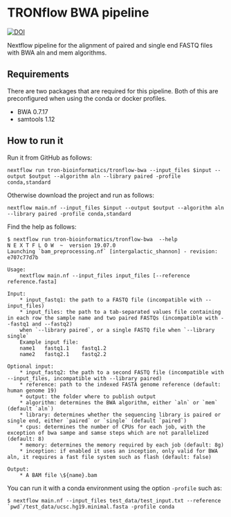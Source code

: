 # TRONflow BWA pipeline

[![DOI](https://zenodo.org/badge/327943420.svg)](https://zenodo.org/badge/latestdoi/327943420)

Nextflow pipeline for the alignment of paired and single end FASTQ files with BWA aln and mem algorithms.

## Requirements

There are two packages that are required for this pipeline. Both of this are preconfigured when using the conda or docker profiles.

- BWA 0.7.17
- samtools 1.12


## How to run it

Run it from GitHub as follows:
```
nextflow run tron-bioinformatics/tronflow-bwa --input_files $input --output $output --algorithm aln --library paired -profile conda,standard
```

Otherwise download the project and run as follows:
```
nextflow main.nf --input_files $input --output $output --algorithm aln --library paired -profile conda,standard
```

Find the help as follows:
```
$ nextflow run tron-bioinformatics/tronflow-bwa  --help
N E X T F L O W  ~  version 19.07.0
Launching `bam_preprocessing.nf` [intergalactic_shannon] - revision: e707c77d7b

Usage:
    nextflow main.nf --input_files input_files [--reference reference.fasta]

Input:
    * input_fastq1: the path to a FASTQ file (incompatible with --input_files)
    * input_files: the path to a tab-separated values file containing in each row the sample name and two paired FASTQs (incompatible with --fastq1 and --fastq2)
    when `--library paired`, or a single FASTQ file when `--library single`
    Example input file:
    name1	fastq1.1	fastq1.2
    name2	fastq2.1	fastq2.2

Optional input:
    * input_fastq2: the path to a second FASTQ file (incompatible with --input_files, incompatible with --library paired)
    * reference: path to the indexed FASTA genome reference (default: human genome 19)
    * output: the folder where to publish output
    * algorithm: determines the BWA algorithm, either `aln` or `mem` (default `aln`)
    * library: determines whether the sequencing library is paired or single end, either `paired` or `single` (default `paired`)
    * cpus: determines the number of CPUs for each job, with the exception of bwa sampe and samse steps which are not parallelized (default: 8)
    * memory: determines the memory required by each job (default: 8g)
    * inception: if enabled it uses an inception, only valid for BWA aln, it requires a fast file system such as flash (default: false)

Output:
    * A BAM file \${name}.bam
```

You can run it with a conda environment using the option `-profile` such as:
```
$ nextflow main.nf --input_files test_data/test_input.txt --reference `pwd`/test_data/ucsc.hg19.minimal.fasta -profile conda
```
